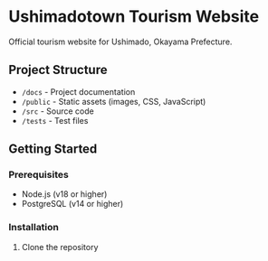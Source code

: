 # Ushimadotown Tourism Website

Official tourism website for Ushimado, Okayama Prefecture.

## Project Structure

- `/docs` - Project documentation
- `/public` - Static assets (images, CSS, JavaScript)
- `/src` - Source code
- `/tests` - Test files

## Getting Started

### Prerequisites

- Node.js (v18 or higher)
- PostgreSQL (v14 or higher)

### Installation

1. Clone the repository
